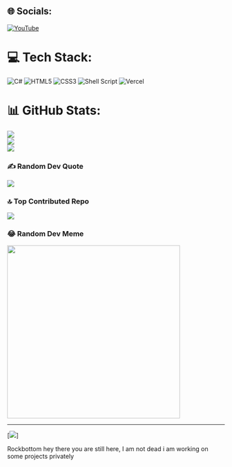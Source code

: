 
## 🌐 Socials:
[![YouTube](https://img.shields.io/badge/YouTube-%23FF0000.svg?logo=YouTube&logoColor=white)](https://youtube.com/@@notnightsky) 

# 💻 Tech Stack:
![C#](https://img.shields.io/badge/c%23-%23239120.svg?style=for-the-badge&logo=csharp&logoColor=white) ![HTML5](https://img.shields.io/badge/html5-%23E34F26.svg?style=for-the-badge&logo=html5&logoColor=white) ![CSS3](https://img.shields.io/badge/css3-%231572B6.svg?style=for-the-badge&logo=css3&logoColor=white) ![Shell Script](https://img.shields.io/badge/shell_script-%23121011.svg?style=for-the-badge&logo=gnu-bash&logoColor=white) ![Vercel](https://img.shields.io/badge/vercel-%23000000.svg?style=for-the-badge&logo=vercel&logoColor=white)
# 📊 GitHub Stats:
![](https://github-readme-stats.vercel.app/api?username=xmoderlive&theme=dark&hide_border=false&include_all_commits=true&count_private=false)<br/>
![](https://github-readme-streak-stats.herokuapp.com/?user=xmoderlive&theme=dark&hide_border=false)<br/>
![](https://github-readme-stats.vercel.app/api/top-langs/?username=xmoderlive&theme=dark&hide_border=false&include_all_commits=true&count_private=false&layout=compact)

### ✍️ Random Dev Quote
![](https://quotes-github-readme.vercel.app/api?type=horizontal&theme=radical)

### 🔝 Top Contributed Repo
![](https://github-contributor-stats.vercel.app/api?username=xmoderlive&limit=5&theme=dark&combine_all_yearly_contributions=true)

### 😂 Random Dev Meme
<img src='https://randommeme-five.vercel.app/' style="height: 400px;"/>

---
[![](https://visitcount.itsvg.in/api?id=xmoderlive&label=Profile%20Views&color=0&icon=2&pretty=true)]






Rockbottom 
hey there you are still here, 
I am not dead 
i am working on some projects privately
